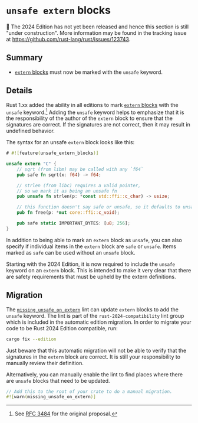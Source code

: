 # `unsafe extern` blocks

🚧 The 2024 Edition has not yet been released and hence this section is still "under construction".
More information may be found in the tracking issue at <https://github.com/rust-lang/rust/issues/123743>.

## Summary

- [`extern` blocks] must now be marked with the `unsafe` keyword.

[`extern` blocks]: ../../reference/items/external-blocks.html

## Details

Rust 1.xx <!--TODO--> added the ability in all editions to mark [`extern` blocks] with the `unsafe` keyword.[^RFC3484] Adding the `unsafe` keyword helps to emphasize that it is the responsibility of the author of the `extern` block to ensure that the signatures are correct. If the signatures are not correct, then it may result in undefined behavior.

The syntax for an unsafe `extern` block looks like this:

```rust
# #![feature(unsafe_extern_blocks)]

unsafe extern "C" {
    // sqrt (from libm) may be called with any `f64`
    pub safe fn sqrt(x: f64) -> f64;

    // strlen (from libc) requires a valid pointer,
    // so we mark it as being an unsafe fn
    pub unsafe fn strlen(p: *const std::ffi::c_char) -> usize;

    // this function doesn't say safe or unsafe, so it defaults to unsafe
    pub fn free(p: *mut core::ffi::c_void);

    pub safe static IMPORTANT_BYTES: [u8; 256];
}
```

In addition to being able to mark an `extern` block as `unsafe`, you can also specify if individual items in the `extern` block are `safe` or `unsafe`. Items marked as `safe` can be used without an `unsafe` block.

Starting with the 2024 Edition, it is now required to include the `unsafe` keyword on an `extern` block. This is intended to make it very clear that there are safety requirements that must be upheld by the extern definitions.

[^RFC3484]: See [RFC 3484](https://github.com/rust-lang/rfcs/blob/master/text/3484-unsafe-extern-blocks.md) for the original proposal.

## Migration

The [`missing_unsafe_on_extern`] lint can update `extern` blocks to add the `unsafe` keyword. The lint is part of the `rust-2024-compatibility` lint group which is included in the automatic edition migration. In order to migrate your code to be Rust 2024 Edition compatible, run:

```sh
cargo fix --edition
```

Just beware that this automatic migration will not be able to verify that the signatures in the `extern` block are correct. It is still your responsibility to manually review their definition.

Alternatively, you can manually enable the lint to find places where there are `unsafe` blocks that need to be updated.

```rust
// Add this to the root of your crate to do a manual migration.
#![warn(missing_unsafe_on_extern)]
```

[`missing_unsafe_on_extern`]: ../../rustc/lints/listing/allowed-by-default.html#missing-unsafe-on-extern
